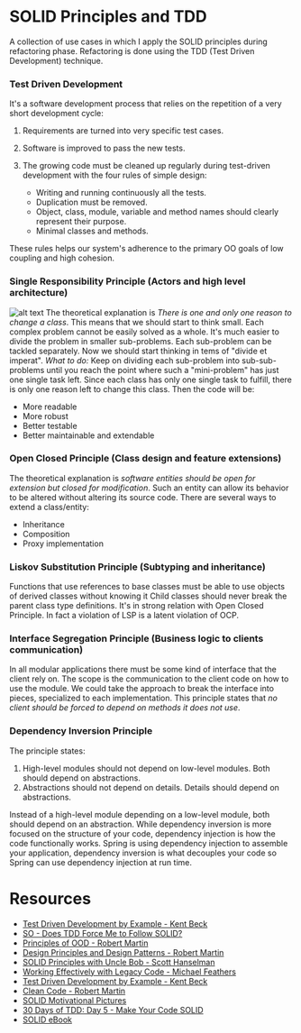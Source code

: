 # SOLID Principles and TDD

A collection of use cases in which I apply the SOLID principles during refactoring phase. 
Refactoring is done using the TDD (Test Driven Development) technique.

### Test Driven Development
It's a software development process that relies on the repetition of a very short development cycle:

1. Requirements are turned into very specific test cases.
2. Software is improved to pass the new tests.
3. The growing code must be cleaned up regularly during test-driven development with
the four rules of simple design:

    * Writing and running continuously all the tests.
    * Duplication must be removed.
    * Object, class, module, variable and method names should clearly represent their purpose.
    * Minimal classes and methods.
    
These rules helps our system's adherence to the primary OO goals of low coupling and high cohesion.

### Single Responsibility Principle (Actors and high level architecture)
![alt text](https://lostechies.com/derickbailey/files/2011/03/SingleResponsibilityPrinciple2_71060858.jpg)
The theoretical explanation is *There is one and only one reason to change a class*. 
This means that we should start to think small. Each complex problem cannot be easily solved as a whole.
It's much easier to divide the problem in smaller sub-problems. Each sub-problem can be tackled separately.
Now we should start thinking in tems of "divide et imperat".
*What to do:* Keep on dividing each sub-problem into sub-sub-problems until you reach
the point where such a "mini-problem" has just one single task left.
Since each class has only one single task to fulfill, there is only one reason left to change this class.
Then the code will be:

* More readable
* More robust
* Better testable
* Better maintainable and extendable

### Open Closed Principle (Class design and feature extensions)
The theoretical explanation is *software entities should be open for extension but closed for modification*.
Such an entity can allow its behavior to be altered without altering its source code.
There are several ways to extend a class/entity:

* Inheritance
* Composition
* Proxy implementation

### Liskov Substitution Principle (Subtyping and inheritance)
Functions that use references to base classes must be able to use objects of derived classes without knowing it
Child classes should never break the parent class type definitions. It's in strong relation with Open Closed Principle.
In fact a violation of LSP is a latent violation of OCP.

### Interface Segregation Principle (Business logic to clients communication)
In all modular applications there must be some kind of interface that the client rely on.
The scope is the communication to the client code on how to use the module.
We could take the approach to break the interface into pieces, specialized to each implementation.
This principle states that *no client should be forced to depend on methods it does not use*.

### Dependency Inversion Principle
The principle states:

1. High-level modules should not depend on low-level modules. Both should depend on abstractions.
2. Abstractions should not depend on details. Details should depend on abstractions.

Instead of a high-level module depending on a low-level module, both should depend on an abstraction.
While dependency inversion is more focused on the structure of your code, 
dependency injection is how the code functionally works. 
Spring is using dependency injection to assemble your application, dependency
inversion is what decouples your code so Spring can use dependency injection at run time.

# Resources

* [Test Driven Development by Example - Kent Beck](http://www.amazon.com/Test-Driven-Development-By-Example/dp/0321146530)
* [SO - Does TDD Force Me to Follow SOLID?](http://programmers.stackexchange.com/questions/111863/does-test-driven-development-force-me-to-follow-solid)
* [Principles of OOD - Robert Martin](http://butunclebob.com/ArticleS.UncleBob.PrinciplesOfOod)
* [Design Principles and Design Patterns - Robert Martin](http://www.objectmentor.com/resources/articles/Principles_and_Patterns.pdf)
* [SOLID Principles with Uncle Bob - Scott Hanselman](http://s3.amazonaws.com/hanselminutes/hanselminutes_0145.pdf)
* [Working Effectively with Legacy Code - Michael Feathers](http://www.amazon.com/Working-Effectively-Legacy-Michael-Feathers/dp/0131177052)
* [Test Driven Development by Example - Kent Beck](http://www.amazon.com/Test-Driven-Development-By-Example/dp/0321146530)
* [Clean Code - Robert Martin](http://www.amazon.com/Clean-Code-Handbook-Software-Craftsmanship/dp/0132350882)
* [SOLID Motivational Pictures](http://lostechies.com/derickbailey/2009/02/11/solid-development-principles-in-motivational-pictures/)
* [30 Days of TDD: Day 5 - Make Your Code SOLID](http://blogs.telerik.com/james-bender/posts.aspx/13-09-18/30-days-of-tdd-day-five-make-your-code-solid)
* [SOLID eBook](http://lostechies.com/wp-content/uploads/2011/03/pablos_solid_ebook.pdf)